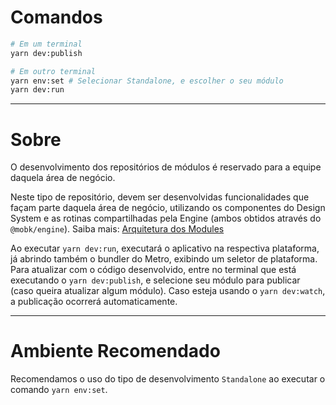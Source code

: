 # Comandos

```sh
# Em um terminal
yarn dev:publish

# Em outro terminal
yarn env:set # Selecionar Standalone, e escolher o seu módulo
yarn dev:run
```

---

# Sobre

O desenvolvimento dos repositórios de módulos é reservado para a equipe daquela área de negócio.

Neste tipo de repositório, devem ser desenvolvidas funcionalidades que façam parte daquela área de negócio, utilizando os componentes do Design System e as rotinas compartilhadas pela Engine (ambos obtidos através do `@mobk/engine`). Saiba mais: [Arquitetura dos Modules](../../about.md)

Ao executar `yarn dev:run`, executará o aplicativo na respectiva plataforma, já abrindo também o bundler do Metro, exibindo um seletor de plataforma. Para atualizar com o código desenvolvido, entre no terminal que está executando o `yarn dev:publish`, e selecione seu módulo para publicar (caso queira atualizar algum módulo). Caso esteja usando o `yarn dev:watch`, a publicação ocorrerá automaticamente.

---

# Ambiente Recomendado

Recomendamos o uso do tipo de desenvolvimento `Standalone` ao executar o comando `yarn env:set`.

